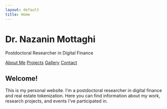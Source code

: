 ```yaml
---
layout: default
title: Home
---
```


<h1>Dr. Nazanin Mottaghi</h1>
<p>Postdoctoral Researcher in Digital Finance</p>

<nav>
  <a href="/about">About Me</a>
  <a href="/projects">Projects</a>
  <a href="/gallery">Gallery</a>
  <a href="/contact">Contact</a>
</nav>

<section>
  <h2>Welcome!</h2>
  <p>This is my personal website. I'm a postdoctoral researcher in digital finance and real estate tokenization. Here you can find information about my work, research projects, and events I’ve participated in.</p>
</section>
